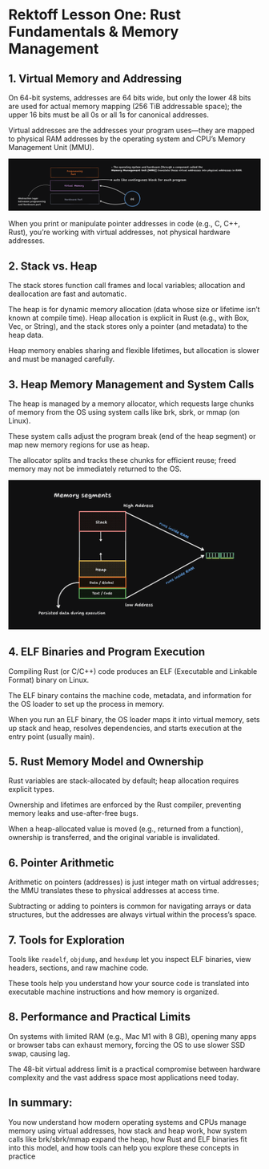 # Rektoff Lesson One: Rust Fundamentals & Memory Management

## 1. Virtual Memory and Addressing
On 64-bit systems, addresses are 64 bits wide, but only the lower 48 bits are used for actual memory mapping (256 TiB addressable space); the upper 16 bits must be all 0s or all 1s for canonical addresses.

Virtual addresses are the addresses your program uses—they are mapped to physical RAM addresses by the operating system and CPU’s Memory Management Unit (MMU).

<img src = "./images/virtula_memory.png"/>

When you print or manipulate pointer addresses in code (e.g., C, C++, Rust), you’re working with virtual addresses, not physical hardware addresses.

## 2. Stack vs. Heap
The stack stores function call frames and local variables; allocation and deallocation are fast and automatic.

The heap is for dynamic memory allocation (data whose size or lifetime isn’t known at compile time). Heap allocation is explicit in Rust (e.g., with Box, Vec, or String), and the stack stores only a pointer (and metadata) to the heap data.

Heap memory enables sharing and flexible lifetimes, but allocation is slower and must be managed carefully.

## 3. Heap Memory Management and System Calls
The heap is managed by a memory allocator, which requests large chunks of memory from the OS using system calls like brk, sbrk, or mmap (on Linux).

These system calls adjust the program break (end of the heap segment) or map new memory regions for use as heap.

The allocator splits and tracks these chunks for efficient reuse; freed memory may not be immediately returned to the OS.

<img src = "./images/memory_segement.png"/>

## 4. ELF Binaries and Program Execution
Compiling Rust (or C/C++) code produces an ELF (Executable and Linkable Format) binary on Linux.

The ELF binary contains the machine code, metadata, and information for the OS loader to set up the process in memory.

When you run an ELF binary, the OS loader maps it into virtual memory, sets up stack and heap, resolves dependencies, and starts execution at the entry point (usually main).

## 5. Rust Memory Model and Ownership
Rust variables are stack-allocated by default; heap allocation requires explicit types.

Ownership and lifetimes are enforced by the Rust compiler, preventing memory leaks and use-after-free bugs.

When a heap-allocated value is moved (e.g., returned from a function), ownership is transferred, and the original variable is invalidated.

## 6. Pointer Arithmetic
Arithmetic on pointers (addresses) is just integer math on virtual addresses; the MMU translates these to physical addresses at access time.

Subtracting or adding to pointers is common for navigating arrays or data structures, but the addresses are always virtual within the process’s space.

## 7. Tools for Exploration
Tools like `readelf`, `objdump`, and `hexdump` let you inspect ELF binaries, view headers, sections, and raw machine code.

These tools help you understand how your source code is translated into executable machine instructions and how memory is organized.

## 8. Performance and Practical Limits
On systems with limited RAM (e.g., Mac M1 with 8 GB), opening many apps or browser tabs can exhaust memory, forcing the OS to use slower SSD swap, causing lag.

The 48-bit virtual address limit is a practical compromise between hardware complexity and the vast address space most applications need today.

## In summary:
You now understand how modern operating systems and CPUs manage memory using virtual addresses, how stack and heap work, how system calls like brk/sbrk/mmap expand the heap, how Rust and ELF binaries fit into this model, and how tools can help you explore these concepts in practice